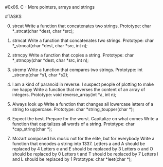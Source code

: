 #0x06. C - More pointers, arrays and strings

#TASKS

0. strcat
Write a function that concatenates two strings.
Prototype: char *_strcat(char *dest, char *src);

1. strncat
Write a function that concatenates two strings.
Prototype: char *_strncat(char *dest, char *src, int n);

2. strncpy
Write a function that copies a string.
Prototype: char *_strncpy(char *dest, char *src, int n);

3. strcmp
Write a function that compares two strings.
Prototype: int _strcmp(char *s1, char *s2);

4. I am a kind of paranoid in reverse. I suspect people of plotting to make me happy
Write a function that reverses the content of an array of integers.
Prototype: void reverse_array(int *a, int n);

5. Always look up
Write a function that changes all lowercase letters of a string to uppercase.
Prototype: char *string_toupper(char *);

6. Expect the best. Prepare for the worst. Capitalize on what comes
Write a function that capitalizes all words of a string.
Prototype: char *cap_string(char *);

7. Mozart composed his music not for the elite, but for everybody
Write a function that encodes a string into 1337.
Letters a and A should be replaced by 4
Letters e and E should be replaced by 3
Letters o and O should be replaced by 0
Letters t and T should be replaced by 7
Letters l and L should be replaced by 1
Prototype: char *leet(char *);

